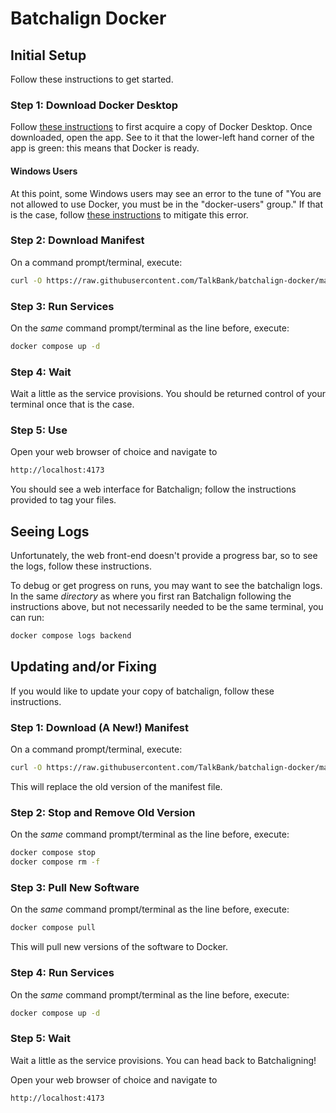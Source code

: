 # Batchalign Docker

## Initial Setup
Follow these instructions to get started. 

### Step 1: Download Docker Desktop
Follow [these instructions](https://www.docker.com/products/docker-desktop/) to first acquire a copy of Docker Desktop. Once downloaded, open the app. See to it that the lower-left hand corner of the app is green: this means that Docker is ready.

#### Windows Users
At this point, some Windows users may see an error to the tune of "You are not allowed to use Docker, you must be in the "docker-users" group." If that is the case, follow [these instructions](https://icij.gitbook.io/datashare/usage/faq/common-errors/you-are-not-allowed-to-use-docker-you-must-be-in-the-docker-users-group-.-what-should-i-do) to mitigate this error.

### Step 2: Download Manifest
On a command prompt/terminal, execute:

```bash
curl -O https://raw.githubusercontent.com/TalkBank/batchalign-docker/master/docker-compose.yml
```

### Step 3: Run Services
On the *same* command prompt/terminal as the line before, execute:

```bash
docker compose up -d
```

### Step 4: Wait
Wait a little as the service provisions. You should be returned control of your terminal once that is the case.


### Step 5: Use
Open your web browser of choice and navigate to

```bash
http://localhost:4173
```

You should see a web interface for Batchalign; follow the instructions provided to tag your files.

## Seeing Logs 
Unfortunately, the web front-end doesn't provide a progress bar, so to see the logs, follow these instructions.

To debug or get progress on runs, you may want to see the batchalign logs. In the same *directory* as where you first ran Batchalign following the instructions above, but not necessarily needed to be the same terminal, you can run:

```bash
docker compose logs backend
```

## Updating and/or Fixing
If you would like to update your copy of batchalign, follow these instructions.

### Step 1: Download (A New!) Manifest
On a command prompt/terminal, execute:

```bash
curl -O https://raw.githubusercontent.com/TalkBank/batchalign-docker/master/docker-compose.yml
```

This will replace the old version of the manifest file.

### Step 2: Stop and Remove Old Version
On the *same* command prompt/terminal as the line before, execute:

```bash
docker compose stop
docker compose rm -f
```

### Step 3: Pull New Software
On the *same* command prompt/terminal as the line before, execute:

```bash
docker compose pull
```

This will pull new versions of the software to Docker.

### Step 4: Run Services
On the *same* command prompt/terminal as the line before, execute:

```bash
docker compose up -d
```

### Step 5: Wait
Wait a little as the service provisions. You can head back to Batchaligning!

Open your web browser of choice and navigate to

```bash
http://localhost:4173
```

